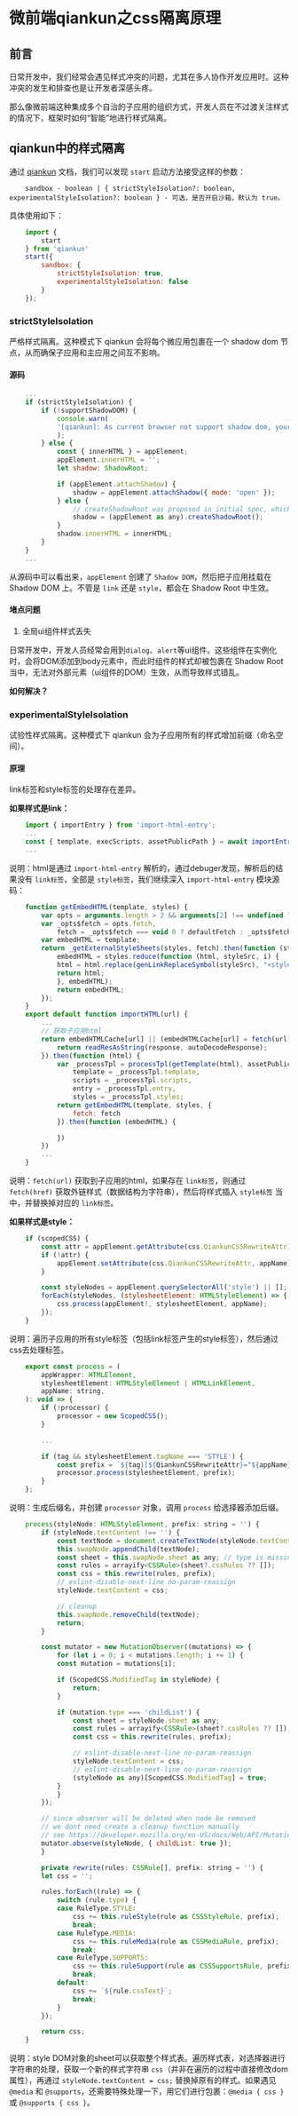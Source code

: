# 微前端qiankun之css隔离原理

## 前言

日常开发中，我们经常会遇见样式冲突的问题，尤其在多人协作开发应用时。这种冲突的发生和排查也是让开发者深感头疼。

那么像微前端这种集成多个自治的子应用的组织方式，开发人员在不过渡关注样式的情况下，框架时如何“智能”地进行样式隔离。

## qiankun中的样式隔离

通过 [qiankun](https://qiankun.umijs.org/zh/api) 文档，我们可以发现 `start` 启动方法接受这样的参数：

```
    sandbox - boolean | { strictStyleIsolation?: boolean, experimentalStyleIsolation?: boolean } - 可选，是否开启沙箱，默认为 true。
```

具体使用如下：

```js
    import {
        start
    } from 'qiankun'
    start({
        sandbox: {
            strictStyleIsolation: true,
            experimentalStyleIsolation: false
        }
    });
```

### strictStyleIsolation

严格样式隔离。这种模式下 qiankun 会将每个微应用包裹在一个 shadow dom 节点，从而确保子应用和主应用之间互不影响。

#### 源码

```js
    ...
    if (strictStyleIsolation) {
        if (!supportShadowDOM) {
            console.warn(
            '[qiankun]: As current browser not support shadow dom, your strictStyleIsolation configuration will be ignored!',
            );
        } else {
            const { innerHTML } = appElement;
            appElement.innerHTML = '';
            let shadow: ShadowRoot;

            if (appElement.attachShadow) {
                shadow = appElement.attachShadow({ mode: 'open' });
            } else {
                // createShadowRoot was proposed in initial spec, which has then been deprecated
                shadow = (appElement as any).createShadowRoot();
            }
            shadow.innerHTML = innerHTML;
        }
    }
    ...
```

从源码中可以看出来，`appElement` 创建了 `Shadow DOM`，然后把子应用挂载在 Shadow DOM 上。不管是 `link` 还是 `style`，都会在 Shadow Root 中生效。

#### 堵点问题

1. 全局ui组件样式丢失

日常开发中，开发人员经常会用到`dialog`、`alert`等ui组件。这些组件在实例化时，会将DOM添加到body元素中，而此时组件的样式却被包裹在 Shadow Root 当中，无法对外部元素（ui组件的DOM）生效，从而导致样式错乱。

**如何解决？**



### experimentalStyleIsolation

试验性样式隔离。这种模式下 qiankun 会为子应用所有的样式增加前缀（命名空间）。

#### 原理

link标签和style标签的处理存在差异。

**如果样式是link：**

```js
    import { importEntry } from 'import-html-entry';
    ...
    const { template, execScripts, assetPublicPath } = await importEntry(entry, importEntryOpts);
    ...
```

说明：html是通过 `import-html-entry` 解析的，通过debuger发现，解析后的结果没有 `link标签`，全部是 `style标签`，我们继续深入 `import-html-entry` 模块源码：

```js
    function getEmbedHTML(template, styles) {
        var opts = arguments.length > 2 && arguments[2] !== undefined ? arguments[2] : {};
        var _opts$fetch = opts.fetch,
            fetch = _opts$fetch === void 0 ? defaultFetch : _opts$fetch;
        var embedHTML = template;
        return _getExternalStyleSheets(styles, fetch).then(function (styleSheets) {
            embedHTML = styles.reduce(function (html, styleSrc, i) {
            html = html.replace(genLinkReplaceSymbol(styleSrc), "<style>/* ".concat(styleSrc, " */").concat(styleSheets[i], "</style>"));
            return html;
            }, embedHTML);
            return embedHTML;
        });
    }
    export default function importHTML(url) {
        ...
        // 获取子应用html
        return embedHTMLCache[url] || (embedHTMLCache[url] = fetch(url).then(function (response) {
            return readResAsString(response, autoDecodeResponse);
        }).then(function (html) {
            var _processTpl = processTpl(getTemplate(html), assetPublicPath),
                template = _processTpl.template,
                scripts = _processTpl.scripts,
                entry = _processTpl.entry,
                styles = _processTpl.styles;
            return getEmbedHTML(template, styles, {
                fetch: fetch
            }).then(function (embedHTML) {

            })
        })
        ...
    }
```

说明：`fetch(url)` 获取到子应用的html，如果存在 `link标签`，则通过 `fetch(href)` 获取外链样式（数据结构为字符串），然后将样式插入 `style标签` 当中，并替换掉对应的 `link标签`。

**如果样式是style：**

```js
    if (scopedCSS) {
        const attr = appElement.getAttribute(css.QiankunCSSRewriteAttr);
        if (!attr) {
            appElement.setAttribute(css.QiankunCSSRewriteAttr, appName);
        }

        const styleNodes = appElement.querySelectorAll('style') || [];
        forEach(styleNodes, (stylesheetElement: HTMLStyleElement) => {
            css.process(appElement!, stylesheetElement, appName);
        });
    }
```

说明：遍历子应用的所有style标签（包括link标签产生的style标签），然后通过css去处理标签。

```js
    export const process = (
        appWrapper: HTMLElement,
        stylesheetElement: HTMLStyleElement | HTMLLinkElement,
        appName: string,
    ): void => {
        if (!processor) {
            processor = new ScopedCSS();
        }

        ...

        if (tag && stylesheetElement.tagName === 'STYLE') {
            const prefix = `${tag}[${QiankunCSSRewriteAttr}="${appName}"]`;
            processor.process(stylesheetElement, prefix);
        }
    };
```

说明：生成后缀名，并创建 `processor` 对象，调用 `process` 给选择器添加后缀。

```js
    process(styleNode: HTMLStyleElement, prefix: string = '') {
        if (styleNode.textContent !== '') {
            const textNode = document.createTextNode(styleNode.textContent || '');
            this.swapNode.appendChild(textNode);
            const sheet = this.swapNode.sheet as any; // type is missing
            const rules = arrayify<CSSRule>(sheet?.cssRules ?? []);
            const css = this.rewrite(rules, prefix);
            // eslint-disable-next-line no-param-reassign
            styleNode.textContent = css;

            // cleanup
            this.swapNode.removeChild(textNode);
            return;
        }

        const mutator = new MutationObserver((mutations) => {
            for (let i = 0; i < mutations.length; i += 1) {
            const mutation = mutations[i];

            if (ScopedCSS.ModifiedTag in styleNode) {
                return;
            }

            if (mutation.type === 'childList') {
                const sheet = styleNode.sheet as any;
                const rules = arrayify<CSSRule>(sheet?.cssRules ?? []);
                const css = this.rewrite(rules, prefix);

                // eslint-disable-next-line no-param-reassign
                styleNode.textContent = css;
                // eslint-disable-next-line no-param-reassign
                (styleNode as any)[ScopedCSS.ModifiedTag] = true;
            }
            }
        });

        // since observer will be deleted when node be removed
        // we dont need create a cleanup function manually
        // see https://developer.mozilla.org/en-US/docs/Web/API/MutationObserver/disconnect
        mutator.observe(styleNode, { childList: true });
        }

        private rewrite(rules: CSSRule[], prefix: string = '') {
        let css = '';

        rules.forEach((rule) => {
            switch (rule.type) {
            case RuleType.STYLE:
                css += this.ruleStyle(rule as CSSStyleRule, prefix);
                break;
            case RuleType.MEDIA:
                css += this.ruleMedia(rule as CSSMediaRule, prefix);
                break;
            case RuleType.SUPPORTS:
                css += this.ruleSupport(rule as CSSSupportsRule, prefix);
                break;
            default:
                css += `${rule.cssText}`;
                break;
            }
        });

        return css;
    }
```

说明：style DOM对象的sheet可以获取整个样式表。遍历样式表，对选择器进行字符串的处理，获取一个新的样式字符串 `css`（并非在遍历的过程中直接修改dom属性），再通过 `styleNode.textContent = css;` 替换掉原有的样式。如果遇见 `@media` 和 `@supports`，还需要特殊处理一下，用它们进行包裹：`@media { css }` 或 `@supports { css }`。

